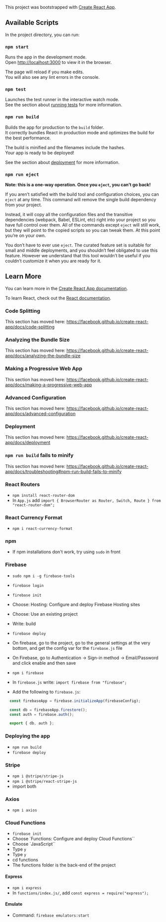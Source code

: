 This project was bootstrapped with [Create React App](https://github.com/facebook/create-react-app).

## Available Scripts

In the project directory, you can run:

### `npm start`

Runs the app in the development mode.<br />
Open [http://localhost:3000](http://localhost:3000) to view it in the browser.

The page will reload if you make edits.<br />
You will also see any lint errors in the console.

### `npm test`

Launches the test runner in the interactive watch mode.<br />
See the section about [running tests](https://facebook.github.io/create-react-app/docs/running-tests) for more information.

### `npm run build`

Builds the app for production to the `build` folder.<br />
It correctly bundles React in production mode and optimizes the build for the best performance.

The build is minified and the filenames include the hashes.<br />
Your app is ready to be deployed!

See the section about [deployment](https://facebook.github.io/create-react-app/docs/deployment) for more information.

### `npm run eject`

**Note: this is a one-way operation. Once you `eject`, you can’t go back!**

If you aren’t satisfied with the build tool and configuration choices, you can `eject` at any time. This command will remove the single build dependency from your project.

Instead, it will copy all the configuration files and the transitive dependencies (webpack, Babel, ESLint, etc) right into your project so you have full control over them. All of the commands except `eject` will still work, but they will point to the copied scripts so you can tweak them. At this point you’re on your own.

You don’t have to ever use `eject`. The curated feature set is suitable for small and middle deployments, and you shouldn’t feel obligated to use this feature. However we understand that this tool wouldn’t be useful if you couldn’t customize it when you are ready for it.

## Learn More

You can learn more in the [Create React App documentation](https://facebook.github.io/create-react-app/docs/getting-started).

To learn React, check out the [React documentation](https://reactjs.org/).

### Code Splitting

This section has moved here: https://facebook.github.io/create-react-app/docs/code-splitting

### Analyzing the Bundle Size

This section has moved here: https://facebook.github.io/create-react-app/docs/analyzing-the-bundle-size

### Making a Progressive Web App

This section has moved here: https://facebook.github.io/create-react-app/docs/making-a-progressive-web-app

### Advanced Configuration

This section has moved here: https://facebook.github.io/create-react-app/docs/advanced-configuration

### Deployment

This section has moved here: https://facebook.github.io/create-react-app/docs/deployment

### `npm run build` fails to minify

This section has moved here: https://facebook.github.io/create-react-app/docs/troubleshooting#npm-run-build-fails-to-minify

### React Routers
- `npm install react-router-dom`
- In `App.js` add `import { BrowserRouter as Router, Switch, Route } from "react-router-dom";`

### React Currency Format
- `npm i react-currency-format`

### npm
- If npm installations don't work, try using `sudo` in front

### Firebase
- `sudo npm i -g firebase-tools`
- `firebase login`
- `firebase init`
- Choose: Hosting: Configure and deploy Firebase Hosting sites
- Choose: Use an existing project
- Write: build
- `firebase deploy`
- On firebase, go to the project, go to the general settings at the very bottom, and get the config var for the `firebase.js` file
- On Firebase, go to Authentication -> Sign-in method -> Email/Password and click enable and then save

- `npm i firebase`
- In `firebase.js` write: `import firebase from "firebase";`
- Add the following to `firebase.js`:
 
```javascript
  const firebaseApp = firebase.initializeApp(firebaseConfig);

  const db = firebaseApp.firestore();
  const auth = firebase.auth();

  export { db, auth };
```

### Deploying the app
- `npm run build`
- `firebase deploy`

### Stripe 
- `npm i @stripe/stripe-js`
- `npm i @stripe/react-stripe-js`
- import both

### Axios
- `npm i axios`

### Cloud Functions
- `firebase init`
- Choose `Functions: Configure and deploy Cloud Functions``
- Choose `JavaScript``
- Type `y`
- Type `y`
- cd functions
- The functions folder is the back-end of the project

#### Express
- `npm i express`
- In `functions/index.js/`, add `const express = require("express");`

#### Emulate
- Command: `firebase emulators:start`